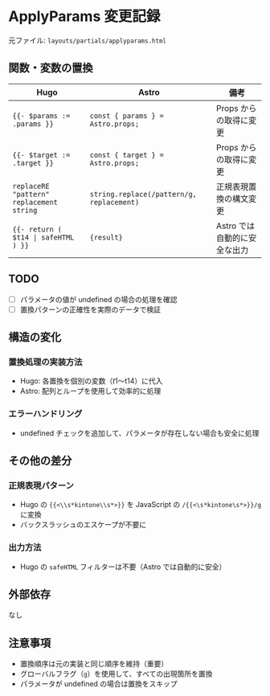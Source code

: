# ApplyParams 変更記録

元ファイル: `layouts/partials/applyparams.html`

## 関数・変数の置換

| Hugo                                     | Astro                                     | 備考                         |
| ---------------------------------------- | ----------------------------------------- | ---------------------------- |
| `{{- $params := .params }}`              | `const { params } = Astro.props;`         | Props からの取得に変更       |
| `{{- $target := .target }}`              | `const { target } = Astro.props;`         | Props からの取得に変更       |
| `replaceRE "pattern" replacement string` | `string.replace(/pattern/g, replacement)` | 正規表現置換の構文変更       |
| `{{- return ( $t14 \| safeHTML ) }}`     | `{result}`                                | Astro では自動的に安全な出力 |

## TODO

- [ ] パラメータの値が undefined の場合の処理を確認
- [ ] 置換パターンの正確性を実際のデータで検証

## 構造の変化

### 置換処理の実装方法

- Hugo: 各置換を個別の変数（$t1〜$t14）に代入
- Astro: 配列とループを使用して効率的に処理

### エラーハンドリング

- undefined チェックを追加して、パラメータが存在しない場合も安全に処理

## その他の差分

### 正規表現パターン

- Hugo の `{{<\\s*kintone\\s*>}}` を JavaScript の `/{{<\s*kintone\s*>}}/g` に変換
- バックスラッシュのエスケープが不要に

### 出力方法

- Hugo の `safeHTML` フィルターは不要（Astro では自動的に安全）

## 外部依存

なし

## 注意事項

- 置換順序は元の実装と同じ順序を維持（重要）
- グローバルフラグ（`g`）を使用して、すべての出現箇所を置換
- パラメータが undefined の場合は置換をスキップ
